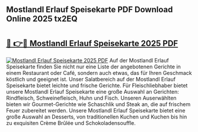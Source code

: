 ## Mostlandl Erlauf Speisekarte PDF Download Online 2025 tx2EQ

# <h2><a href="http://gcai90z.nevu.top/?p=Mostlandl+Erlauf+Speisekarte">🔗 👉🔴 Mostlandl Erlauf Speisekarte 2025 PDF</a></h2>

[![Mostlandl Erlauf Speisekarte 2025 PDF](https://i.imgur.com/dBaPXMq.png)](http://gcai90z.nevu.top/?p=Mostlandl+Erlauf+Speisekarte)
Auf der Mostlandl Erlauf Speisekarte finden Sie nicht nur eine Liste der angebotenen Gerichte in einem Restaurant oder Café, sondern auch etwas, das für Ihren Geschmack köstlich und geeignet ist. Unser Salatbereich auf der Mostlandl Erlauf Speisekarte bietet leichte und frische Gerichte. Für Fleischliebhaber bietet unsere Mostlandl Erlauf Speisekarte eine große Auswahl an Gerichten: Rindfleisch, Schweinefleisch, Huhn und Fisch. Unseren Auserwählten bieten wir Gourmet-Gerichte wie Schaschlik und Steak an, die auf frischem Feuer zubereitet werden. Unsere Mostlandl Erlauf Speisekarte bietet eine große Auswahl an Desserts, von traditionellen Kuchen und Kuchen bis hin zu exquisiten Crème Brûlée und Schokoladensouffle.
